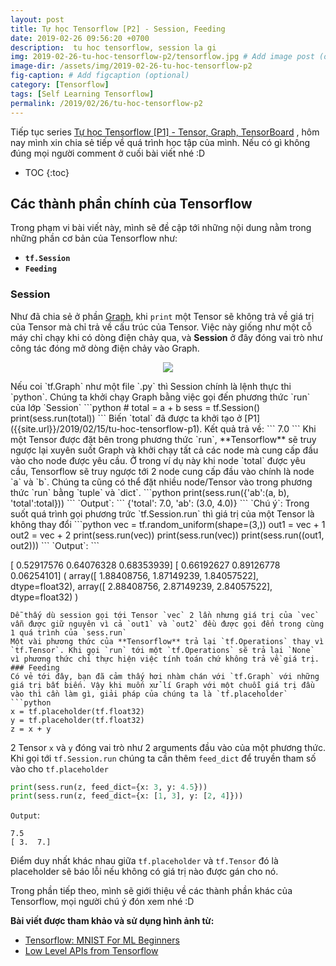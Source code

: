 ```yaml
---
layout: post
title: Tự học Tensorflow [P2] - Session, Feeding
date: 2019-02-26 09:56:20 +0700
description:  tu hoc tensorflow, session la gi
img: 2019-02-26-tu-hoc-tensorflow-p2/tensorflow.jpg # Add image post (optional)
image-dir: /assets/img/2019-02-26-tu-hoc-tensorflow-p2
fig-caption: # Add figcaption (optional)
category: [Tensorflow]
tags: [Self Learning Tensorflow]
permalink: /2019/02/26/tu-hoc-tensorflow-p2
---
```

Tiếp tục series [Tự học Tensorflow [P1] - Tensor, Graph, TensorBoard]({{site.url}}/2019/02/15/tu-hoc-tensorflow-p1) , hôm nay mình xin chia sẻ tiếp về quá trình học tập của mình. Nếu có gì không đúng mọi người comment ở cuối bài viết nhé :D

* TOC
{:toc}

## Các thành phần chính của Tensorflow

Trong phạm vi bài viết này, mình sẽ đề cập tới những nội dung nằm trong những phần cơ bản của Tensorflow như:
* **`tf.Session`**
*  **`Feeding`**

### Session

Như đã chia sẻ ở phần [Graph]({{site.url}}/2019/02/15/tu-hoc-tensorflow-p1), khi `print` một Tensor sẽ không trả về giá trị của Tensor mà chỉ trả về cấu trúc của Tensor. Việc này giống như một cỗ máy chỉ chạy khi có dòng điện chảy qua, và **Session** ở đây đóng vai trò như công tác đóng mở dòng điện chảy vào Graph.
<p align="center"><img src="{{page.image-dir}}/session.png"/></p>
Nếu coi `tf.Graph` như một file `.py` thì Session chính là lệnh thực thi `python`.
Chúng ta khởi chạy Graph bằng việc gọi đến phương thức `run` của lớp `Session`
```python
# total = a + b
sess = tf.Session()
print(sess.run(total))
```
Biến `total` đã được ta khởi tạo ở [P1]({{site.url}}/2019/02/15/tu-hoc-tensorflow-p1). Kết quả trả về:
```
7.0
```
Khi một Tensor được đặt bên trong phương thức `run`, **Tensorflow** sẽ truy ngược lại xuyên suốt Graph và khởi chạy tất cả các node mà cung cấp đầu vào cho node được yêu cầu. Ở trong ví dụ này khi node `total` được yêu cầu, Tensorflow sẽ truy ngược tới 2 node cung cấp đầu vào chính là node `a` và `b`. Chúng ta cũng có thể đặt nhiều node/Tensor vào trong phương thức `run` bằng `tuple` và `dict`.
```python
print(sess.run({'ab':(a, b), 'total':total}))
```
`Output`:
```
{'total': 7.0, 'ab': (3.0, 4.0)}
```
`Chú ý`: Trong suốt quá trình gọi phương trức `tf.Session.run` thì giá trị của một Tensor là không thay đổi
```python
vec = tf.random_uniform(shape=(3,))
out1 = vec + 1
out2 = vec + 2
print(sess.run(vec))
print(sess.run(vec))
print(sess.run((out1, out2)))
```
`Output`:
```

[ 0.52917576  0.64076328  0.68353939]
[ 0.66192627  0.89126778  0.06254101]
(
  array([ 1.88408756,  1.87149239,  1.84057522], dtype=float32),
  array([ 2.88408756,  2.87149239,  2.84057522], dtype=float32)
)
```
Dễ thấy dù session gọi tới Tensor `vec` 2 lần nhưng giá trị của `vec` vẫn được giữ nguyên vì cả `out1` và `out2` đều được gọi đến trong cùng 1 quá trình của `sess.run`
Một vài phương thức của **Tensorflow** trả lại `tf.Operations` thay vì `tf.Tensor`. Khi gọi `run` tới một `tf.Operations` sẽ trả lại `None` vì phương thức chỉ thực hiện việc tính toán chứ không trả về giá trị.
### Feeding
Có vẻ tới đây, bạn đã cảm thấy hơi nhàm chán với `tf.Graph` với những giá trị bất biến. Vậy khi muốn xử lí Graph với một chuỗi giá trị đầu vào thì cần làm gì, giải pháp của chúng ta là `tf.placeholder`
```python
x = tf.placeholder(tf.float32)
y = tf.placeholder(tf.float32)
z = x + y
```
2 Tensor `x` và `y` đóng vai trò như 2 arguments đầu vào của một phương thức. Khi gọi tới `tf.Session.run` chúng ta cần thêm `feed_dict` để truyền tham số vào cho `tf.placeholder`
```python
print(sess.run(z, feed_dict={x: 3, y: 4.5}))
print(sess.run(z, feed_dict={x: [1, 3], y: [2, 4]}))
```
`Output`:
```
7.5
[ 3.  7.]
```
Điểm duy nhất khác nhau giữa `tf.placeholder` và `tf.Tensor` đó là placeholder sẽ báo lỗi nếu không có giá trị nào được gán cho nó.

Trong phần tiếp theo, mình sẽ giới thiệu về các thành phần khác của Tensorflow, mọi người chú ý đón xem nhé :D 

**Bài viết được tham khảo và sử dụng hình ảnh từ:**

* [Tensorflow: MNIST For ML Beginners](https://dataplatform.cloud.ibm.com/analytics/notebooks/91440c8b-0bfb-471e-b04e-235e4d9f510d/view?access_token=fb4380415a903111e26cec3bd95d8ba91a04746185c866fecde9d36643fa5585)
* [Low Level APIs from Tensorflow](https://www.tensorflow.org/guide/low_level_intro)